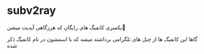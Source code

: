 # subv2ray
یکسری کانفیگ های رایگان که هرزگاهی آپدیت میشن🥰

گاها این کانفیگ ها  از چنل های تلگرامی برداشته میشه که با اسمشون در نام کانفیگ ذکر شده

